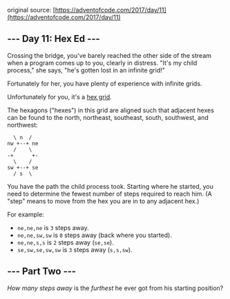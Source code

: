 original source: [https://adventofcode.com/2017/day/11](https://adventofcode.com/2017/day/11)
## --- Day 11: Hex Ed ---
Crossing the bridge, you've barely reached the other side of the stream when a program comes up to you, clearly in distress.  "It's my child process," she says, "he's gotten lost in an infinite grid!"

Fortunately for her, you have plenty of experience with infinite grids.

Unfortunately for you, it's a [hex grid](https://en.wikipedia.org/wiki/Hexagonal_tiling).

The hexagons ("hexes") in this grid are aligned such that adjacent hexes can be found to the north, northeast, southeast, south, southwest, and northwest:

```
  \ n  /
nw +--+ ne
  /    \
-+      +-
  \    /
sw +--+ se
  / s  \
```

You have the path the child process took. Starting where he started, you need to determine the fewest number of steps required to reach him. (A "step" means to move from the hex you are in to any adjacent hex.)

For example:


 - `ne,ne,ne` is `3` steps away.
 - `ne,ne,sw,sw` is `0` steps away (back where you started).
 - `ne,ne,s,s` is `2` steps away (`se,se`).
 - `se,sw,se,sw,sw` is `3` steps away (`s,s,sw`).


## --- Part Two ---
*How many steps away* is the *furthest* he ever got from his starting position?


